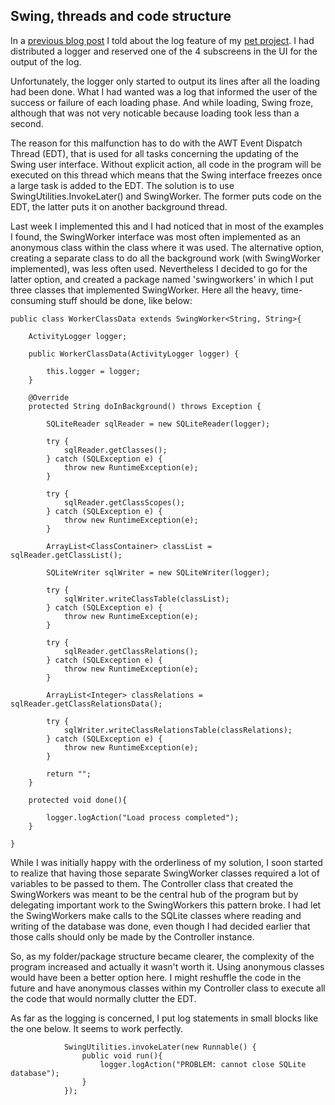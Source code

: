 ## Swing, threads and code structure

In a [previous blog post](https://geertjan-kuip.github.io/2025/01/28/creating-a-logger.html) I told about the log feature of my [pet project](https://github.com/GeertJan-Kuip/spaghetti). I had distributed a logger and reserved one of the 4 subscreens in the UI for the output of the log.

Unfortunately, the logger only started to output its lines after all the loading had been done. What I had wanted was a log that informed the user of the success or failure of each loading phase. And while loading, Swing froze, although that was not very noticable because loading took less than a second. 

The reason for this malfunction has to do with the AWT Event Dispatch Thread (EDT), that is used for all tasks concerning the updating of the Swing user interface. Without explicit action, all code in the program will be executed on this thread which means that the Swing interface freezes once a large task is added to the EDT. The solution is to use SwingUtilities.InvokeLater() and SwingWorker. The former puts code on the EDT, the latter puts it on another background thread.

Last week I implemented this and I had noticed that in most of the examples I found, the SwingWorker interface was most often implemented as an anonymous class within the class where it was used. The alternative option, creating a separate class to do all the background work (with SwingWorker implemented), was less often used. Nevertheless I decided to go for the latter option, and created a package named 'swingworkers' in which I put three classes that implemented SwingWorker. Here all the heavy, time-consuming stuff should be done, like below:

```
public class WorkerClassData extends SwingWorker<String, String>{

    ActivityLogger logger;

    public WorkerClassData(ActivityLogger logger) {

        this.logger = logger;
    }

    @Override
    protected String doInBackground() throws Exception {

        SQLiteReader sqlReader = new SQLiteReader(logger);

        try {
            sqlReader.getClasses();
        } catch (SQLException e) {
            throw new RuntimeException(e);
        }

        try {
            sqlReader.getClassScopes();
        } catch (SQLException e) {
            throw new RuntimeException(e);
        }

        ArrayList<ClassContainer> classList = sqlReader.getClassList();

        SQLiteWriter sqlWriter = new SQLiteWriter(logger);

        try {
            sqlWriter.writeClassTable(classList);
        } catch (SQLException e) {
            throw new RuntimeException(e);
        }

        try {
            sqlReader.getClassRelations();
        } catch (SQLException e) {
            throw new RuntimeException(e);
        }

        ArrayList<Integer> classRelations = sqlReader.getClassRelationsData();

        try {
            sqlWriter.writeClassRelationsTable(classRelations);
        } catch (SQLException e) {
            throw new RuntimeException(e);
        }

        return "";
    }

    protected void done(){

        logger.logAction("Load process completed");
    }

}
```

While I was initially happy with the orderliness of my solution, I soon started to realize that having those separate SwingWorker classes required a lot of variables to be passed to them. The Controller class that created the SwingWorkers was meant to be the central hub of the program but by delegating important work to the SwingWorkers this pattern broke. I had let the SwingWorkers make calls to the SQLite classes where reading and writing of the database was done, even though I had decided earlier that those calls should only be made by the Controller instance. 

So, as my folder/package structure became clearer, the complexity of the program increased and actually it wasn't worth it. Using anonymous classes would have been a better option here. I might reshuffle the code in the future and have anonymous classes within my Controller class to execute all the code that would normally clutter the EDT. 

As far as the logging is concerned, I put log statements in small blocks like the one below. It seems to work perfectly.

```
            SwingUtilities.invokeLater(new Runnable() {
                public void run(){
                    logger.logAction("PROBLEM: cannot close SQLite database");
                }
            });
```